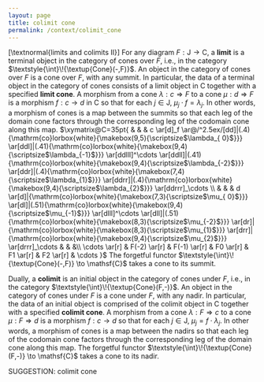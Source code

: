 ```yaml
---
layout: page
title: colimit cone
permalink: /context/colimit_cone
---
```

[\textnormal{limits and colimits II}] For any diagram $F : \mathsf{J} \to \mathsf{C}$, a **limit** is a terminal object in the category of cones over $F$, i.e., in the category $\textstyle{\int}\!{\textup{Cone}(-,F)}$.  An object in the category of cones over $F$ is a cone over $F$, with any summit. In particular, the data of a terminal object in the category of cones consists of a limit object in $\mathsf{C}$ together with a specified  **limit cone**.  A morphism from a cone $\lambda : c \Rightarrow F$ to a cone $\mu : d \Rightarrow F$ is a morphism $f : c \to d$ in $\mathsf{C}$ so that for each $j \in \mathsf{J}$, $\mu_j \cdot f = \lambda_j$. In other words, a morphism of cones is a map between the summits so that each leg of the domain cone factors  through the corresponding leg of the codomain cone along this map.
$\xymatrix@C=35pt{ & & & c \ar[d]_f
 \ar@/^2.5ex/[dd]|(.4){\mathrm{co}lorbox{white}{\makebox(9,5){\scriptsize$\lambda_{ 0}$}}}
   \ar[ddl]|(.41){\mathrm{co}lorbox{white}{\makebox(9,4){\scriptsize$\lambda_{-1}$}}}
    \ar[ddlll]^\cdots \ar[ddll]|(.41){\mathrm{co}lorbox{white}{\makebox(9,4){\scriptsize$\lambda_{-2}$}}}
     \ar[ddr]|(.4){\mathrm{co}lorbox{white}{\makebox(7,4){\scriptsize$\lambda_{1}$}}}
      \ar[ddrr]|(.4){\mathrm{co}lorbox{white}{\makebox(9,4){\scriptsize$\lambda_{2}$}}}
        \ar[ddrrr]_\cdots \\
        & & & d \ar[d]|{\mathrm{co}lorbox{white}{\makebox(7,3){\scriptsize$\mu_{ 0}$}}}
         \ar[dl]|(.51){\mathrm{co}lorbox{white}{\makebox(9,4){\scriptsize$\mu_{-1}$}}}
          \ar[dlll]^\cdots \ar[dll]|(.51){\mathrm{co}lorbox{white}{\makebox(8,3){\scriptsize$\mu_{-2}$}}}
           \ar[dr]|{\mathrm{co}lorbox{white}{\makebox(8,3){\scriptsize$\mu_{1}$}}}
            \ar[drr]|{\mathrm{co}lorbox{white}{\makebox(9,4){\scriptsize$\mu_{2}$}}}
              \ar[drrr]_\cdots  & & &\\
         \cdots \ar[r] & F(-2) \ar[r] & F(-1) \ar[r] & F0 \ar[r] & F1 \ar[r] & F2 \ar[r] & \cdots }$
The forgetful functor $\textstyle{\int}\!{\textup{Cone}(-,F)} \to \mathsf{C}$ takes a cone to its summit.

Dually, a **colimit** is an initial object in the category of cones under $F$, i.e., in the category $\textstyle{\int}\!{\textup{Cone}(F,-)}$. An object in the category of cones under $F$ is a cone under $F$, with any nadir. In particular, the data of an initial object is comprised of the colimit object in $\mathsf{C}$ together with a specified  **colimit cone**. A morphism from a cone $\lambda : F \Rightarrow c$ to a cone $\mu : F \Rightarrow d$ is a morphism $f : c \to d$ so that for each $j \in \mathsf{J}$, $\mu_j = f \cdot \lambda_j$. In other words, a morphism of cones is a map between the nadirs so that each leg of the codomain cone factors through the corresponding leg of the domain cone along this map. The forgetful functor $\textstyle{\int}\!{\textup{Cone}(F,-)} \to \mathsf{C}$ takes a cone to its nadir.


SUGGESTION: colimit cone